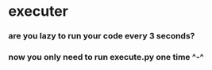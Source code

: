 # executer
### are you lazy to run your code every 3 seconds?
### now you only need to run execute.py one time ^-^ 
